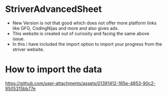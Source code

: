 # StriverAdvancedSheet

- New Version is not that good which does not offer more platform links like GFG, CodingNijas and more and also gives ads. 
- This website is created out of curiosity and facing the same above issue. 
- In this i have included the import option to import your progress from the striver website.

# How to import the data

https://github.com/user-attachments/assets/01391412-165e-4853-90c2-9505315bb77e


